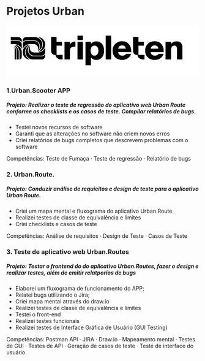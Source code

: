 # Projetos Urban

<img src="https://github.com/Jheimys/assets/blob/master/tt2.jpg">

### 1.Urban.Scooter APP

##### Projeto: Realizar o teste de regressão do aplicativo web Urban Route conforme os checklists e os casos de teste. Compilar relatórios de bugs.
- Testei novos recursos de software
- Garanti que as alterações no software não criem novos erros
- Criei relatórios de bugs completos que descrevem problemas com o software

Competências: Teste de Fumaça · Teste de regressão · Relatório de bugs

### 2. Urban.Route.

##### Projeto: Conduzir análise de requieitos e design de teste para o aplicativo Urban Route.
- Criei um mapa mental e fluxograma do aplicativo Urban.Route
- Realizei testes de classe de equivalência e limites
- Criei checklists e casos de teste
  
Competências: Análise de requisitos · Design de Teste · Casos de Teste


### 3. Teste de aplicativo web Urban.Routes 

##### Projeto: Testar o frontend do do aplicativo Urban.Routes, fazer o design e realizar testes, além de emitir relatporios de bugs

- Elaborei um fluxograma de funcionamento do APP;
- Relatei bugs utilizando o Jira;
- Criei mapa mental através do draw.io
- Realizei testes de classe de equivalência e limites
- Testei o front-end
- Realizei testes funcionais
- Realizei testes de Interface Gráfica de Usuário (GUI Testing)
  
Competências: Postman API · JIRA · Draw.io · Mapeamento mental · Testes de GUI · Testes de API · Geração de casos de teste · Teste de interface do usuário.
